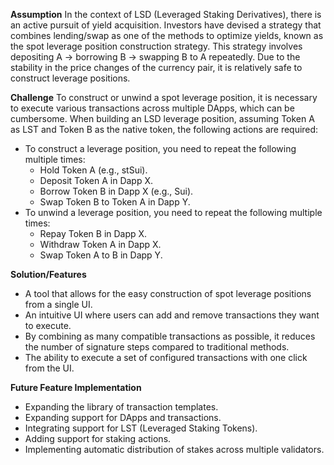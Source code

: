 **Assumption**
In the context of LSD (Leveraged Staking Derivatives), there is an active pursuit of yield acquisition. Investors have devised a strategy that combines lending/swap as one of the methods to optimize yields, known as the spot leverage position construction strategy. This strategy involves depositing A → borrowing B → swapping B to A repeatedly. Due to the stability in the price changes of the currency pair, it is relatively safe to construct leverage positions.

**Challenge**
To construct or unwind a spot leverage position, it is necessary to execute various transactions across multiple DApps, which can be cumbersome. When building an LSD leverage position, assuming Token A as LST and Token B as the native token, the following actions are required:
- To construct a leverage position, you need to repeat the following multiple times:
  - Hold Token A (e.g., stSui).
  - Deposit Token A in Dapp X.
  - Borrow Token B in Dapp X (e.g., Sui).
  - Swap Token B to Token A in Dapp Y.
- To unwind a leverage position, you need to repeat the following multiple times:
  - Repay Token B in Dapp X.
  - Withdraw Token A in Dapp X.
  - Swap Token A to B in Dapp Y.

**Solution/Features**
- A tool that allows for the easy construction of spot leverage positions from a single UI.
- An intuitive UI where users can add and remove transactions they want to execute.
- By combining as many compatible transactions as possible, it reduces the number of signature steps compared to traditional methods.
- The ability to execute a set of configured transactions with one click from the UI.

**Future Feature Implementation**
- Expanding the library of transaction templates.
- Expanding support for DApps and transactions.
- Integrating support for LST (Leveraged Staking Tokens).
- Adding support for staking actions.
- Implementing automatic distribution of stakes across multiple validators.
